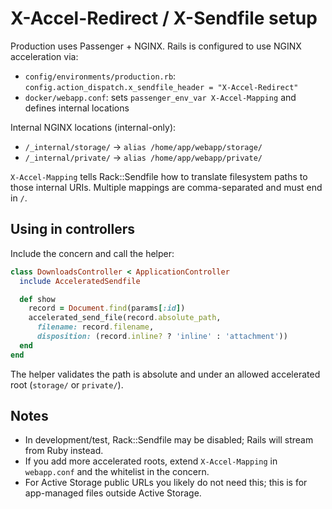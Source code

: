 # X-Accel-Redirect / X-Sendfile setup

Production uses Passenger + NGINX. Rails is configured to use NGINX acceleration via:

- `config/environments/production.rb`: `config.action_dispatch.x_sendfile_header = "X-Accel-Redirect"`
- `docker/webapp.conf`: sets `passenger_env_var X-Accel-Mapping` and defines internal locations

Internal NGINX locations (internal-only):

- `/_internal/storage/` -> `alias /home/app/webapp/storage/`
- `/_internal/private/` -> `alias /home/app/webapp/private/`

`X-Accel-Mapping` tells Rack::Sendfile how to translate filesystem paths to those internal URIs. Multiple mappings are comma-separated and must end in `/`.

## Using in controllers

Include the concern and call the helper:

```ruby
class DownloadsController < ApplicationController
  include AcceleratedSendfile

  def show
    record = Document.find(params[:id])
    accelerated_send_file(record.absolute_path,
      filename: record.filename,
      disposition: (record.inline? ? 'inline' : 'attachment'))
  end
end
```

The helper validates the path is absolute and under an allowed accelerated root (`storage/` or `private/`).

## Notes

- In development/test, Rack::Sendfile may be disabled; Rails will stream from Ruby instead.
- If you add more accelerated roots, extend `X-Accel-Mapping` in `webapp.conf` and the whitelist in the concern.
- For Active Storage public URLs you likely do not need this; this is for app-managed files outside Active Storage.
